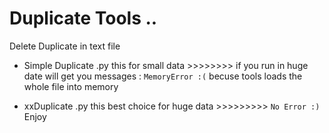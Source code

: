 
# Duplicate Tools ..
Delete Duplicate in text file

- Simple Duplicate .py
this for small data >>>>>>>>
if you run in huge date will get you messages : `MemoryError :(`
becuse tools loads the whole file into memory

- xxDuplicate .py
this best choice for huge data >>>>>>>>>
`No Error :)`
Enjoy
